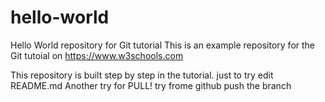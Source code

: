 # hello-world
Hello World repository for Git tutorial
This is an example repository for the Git tutoial on https://www.w3schools.com

This repository is built step by step in the tutorial.
just to try edit README.md
Another try for PULL!
try frome github
push the branch

